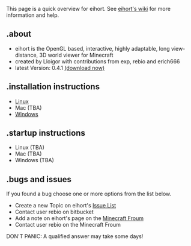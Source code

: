This page is a quick overview for eihort. See [eihort's wiki](https://bitbucket.org/lloigor/eihort/wiki/Home) for more information and help.

## .about ##
* eihort is the OpenGL based, interactive, highly adaptable, long view-distance, 3D world viewer for Minecraft
* created by Lloigor with contributions from exp, rebio and erich666
* latest Version: 0.4.1 [(download now)](https://bitbucket.org/lloigor/eihort/downloads)

## .installation instructions ##
* [Linux](https://bitbucket.org/lloigor/eihort/wiki/Installation%20of%20eihort%20on%20Linux)
* Mac (TBA)
* [Windows](https://bitbucket.org/lloigor/eihort/wiki/Installation%20of%20eihort%20on%20Windows)

## .startup instructions ##
* Linux (TBA)
* Mac (TBA)
* Windows (TBA)

## .bugs and issues ##
If you found a bug choose one or more options from the list below.

* Create a new Topic on eihort's [Issue List](https://bitbucket.org/lloigor/eihort/issues?status=new&status=open)
* Contact user rebio on bitbucket
* Add a note on eihort's page on the [Minecraft Froum](http://www.minecraftforum.net/forums/mapping-and-modding/minecraft-tools/2226528-eihort-the-opengl-world-viewer-latest-0-3-15-2014)
* Contact user rebio on the Minecraft Froum

DON'T PANIC: A qualified answer may take some days!